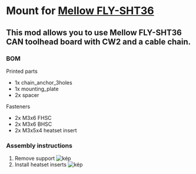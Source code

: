 # Mount for [Mellow FLY-SHT36](https://www.aliexpress.com/item/1005004048980837.html?spm=a2g0o.order_list.0.0.4f1b1802QnluNC)
## This mod allows you to use Mellow FLY-SHT36 CAN toolhead board with CW2 and a cable chain.
### BOM
Printed parts
- 1x chain_anchor_3holes
- 1x mounting_plate
- 2x spacer

Fasteners
- 2x M3x6 FHSC
- 2x M3x6 BHSC
- 2x M3x5x4 heatset insert
### Assembly instructions
1. Remove support
![kép](https://user-images.githubusercontent.com/78912917/164788723-18ad588d-10cf-4f22-93c7-23fdc98f0c58.png)
2. Install heatset inserts
![kép](https://user-images.githubusercontent.com/78912917/164788871-6bbc3dba-f945-4ad7-8a54-dfb06e72d07d.png)
